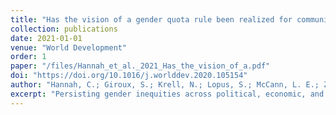 ```yaml
---
title: "Has the vision of a gender quota rule been realized for community-based water management committees in Kenya?"
collection: publications
date: 2021-01-01
venue: "World Development"
order: 1
paper: "/files/Hannah_et_al._2021_Has_the_vision_of_a.pdf"
doi: "https://doi.org/10.1016/j.worlddev.2020.105154"
author: "Hannah, C.; Giroux, S.; Krell, N.; Lopus, S.; McCann, L. E.; Zimmer, A.; Caylor, K. K.; & Evans, T. P."
excerpt: "Persisting gender inequities across political, economic, and public life have motivated global agendas to increase women’s leadership at all levels of society. Gender quotas offer one solution to encourage equitable gender representation in public decision-making by specifying a target number of women to serve on publicly-elected bodies. For natural resource governance sectors, can gender quotas promote women’s representation and participation in leadership? In 2010, Kenya enacted a new Constitution that included an article mandating that no one gender should make up greater than two-thirds of the composition of public committees. This ‘two-thirds gender rule’ also applies to community-level governance of water resources through water user resource associations, which were formally recognized in 2002. We present a study of community-based water committee compliance with Kenya’s national two-thirds gender rule based on surveys, focus groups, and interviews with water committee members. We show that Kenya’s gender quota has been moderately successful in increasing women’s representation on water committees. However, men hold more higher-level leadership positions than women, who typically serve as treasurers. Although there were no statistically significant differences between men and women’s self-reported participation frequency in various committee activities, men contributed significantly more hours per week to committee activities, facilitated meetings more frequently, and were more willing to lead meetings. Based on this leadership gap, we examine the sufficiency of a gender quota to promote equal leadership opportunities for women. We find that realizing the vision of a gender quota is conditional on how individuals are represented on community-based environmental committees as well as how individuals participate in committee activities."
---
```

